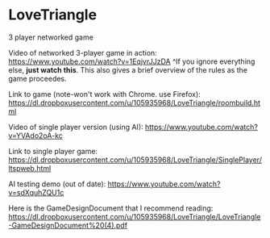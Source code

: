 # LoveTriangle
3 player networked game

Video of networked 3-player game in action:
https://www.youtube.com/watch?v=1EqjvrJJzDA
^If you ignore everything else, **just watch this**. This also gives a brief overview of the rules as the game proceedes.




Link to game (note-won't work with Chrome. use Firefox):
https://dl.dropboxusercontent.com/u/105935968/LoveTriangle/roombuild.html

Video of single player version (using AI):
https://www.youtube.com/watch?v=YVAdo2oA-kc

Link to single player game:
https://dl.dropboxusercontent.com/u/105935968/LoveTriangle/SinglePlayer/ltspweb.html

AI testing demo (out of date):
https://www.youtube.com/watch?v=sdXquhZQU1c

Here is the GameDesignDocument that I recommend reading: https://dl.dropboxusercontent.com/u/105935968/LoveTriangle/LoveTriangle-GameDesignDocument%20(4).pdf
